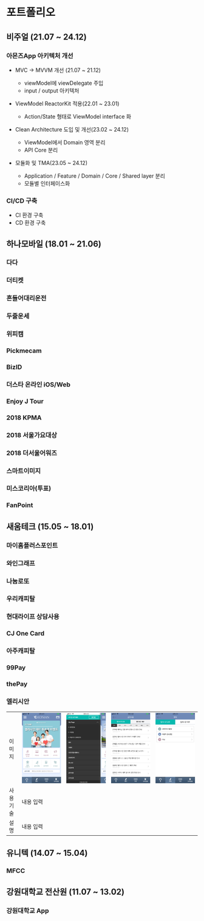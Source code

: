 # 포트폴리오

## 비주얼 (21.07 ~ 24.12)

### 아몬즈App 아키텍처 개선
- MVC -> MVVM 개선 (21.07 ~ 21.12)
  - viewModel에 viewDelegate 주입
  - input / output 아키텍처

- ViewModel ReactorKit 적용(22.01 ~ 23.01)
  - Action/State 형태로 ViewModel interface 화

- Clean Architecture 도입 및 개선(23.02 ~ 24.12)
  - ViewModel에서 Domain 영역 분리
  - API Core 분리

- 모듈화 및 TMA(23.05 ~ 24.12)
  - Application / Feature / Domain / Core / Shared layer 분리
  - 모듈별 인터페이스화

### CI/CD 구축
- CI 환경 구축
- CD 환경 구축

## 하나모바일 (18.01 ~ 21.06)
### 다다
### 더티켓
### 흔들어대리운전
### 두줄운세
### 위피캠
### Pickmecam
### BizID

### 더스타 온라인 iOS/Web

### Enjoy J Tour

### 2018 KPMA

### 2018 서울가요대상

### 2018 더서울어워즈

### 스마트이미지

### 미스코리아(투표)

### FanPoint

## 새움테크 (15.05 ~ 18.01)
### 마이홈플러스포인트

### 와인그래프

### 나눔로또

### 우리캐피탈

### 현대라이프 상담사용

### CJ One Card

### 아주캐피탈 

### 99Pay

### thePay

### 엘리시안

<table>
  <tr>
    <td> 이미지 </td>
    <td> <img src="asset/elysian/image_01.png" alt="이미지1" /> </td>
    <td> <img src="asset/elysian/image_02.png" alt="이미지1" /> </td>
    <td> <img src="asset/elysian/image_03.png" alt="이미지1" /> </td>
    <td> <img src="asset/elysian/image_04.png" alt="이미지1" /> </td>
  </tr>
  <tr>
    <td>사용기술</td>
    <td colspan="4"> 내용 입력</td>
  </tr>
  <tr>
    <td>설명</td>
    <td colspan="4"> 내용 입력</td>
  </tr>
</table>


## 유니텍 (14.07 ~ 15.04)
### MFCC 

## 강원대학교 전산원 (11.07 ~ 13.02)
### 강원대학교 App
